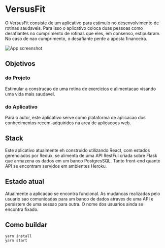 # VersusFit
O VersusFit consiste de um aplicativo para estimulo no desenvolvimento de rotinas saudaveis.
Para isso o aplicativo coloca duas pessoas como desafiantes no cumprimento de rotinas que eles, em consenso, estipularam. No caso de nao cumprimento, o desafiante perde a aposta financeira.

![App screenshot](https://i.imgur.com/kiGaTnL.png)

## Objetivos

### do Projeto
Estimular a construcao de uma rotina de exercicios e alimentacao visando uma vida mais saudavel.
### do Aplicativo
Para o autor, este aplicativo serve como plataforma de aplicacao dos conhecimentos recem-adquiridos na area de aplicacoes web.

## Stack
Este aplicativo atualmente eh construido utilizando React, com estados gerenciados por Redux, se alimenta de uma API RestFul criada sobre Flask que armazena os dados em um banco PostgresSQL. Tanto front-end quanto API se encontram servidos em ambientes Heroku.

## Estado atual
Atualmente a aplicacao se encontra funcional. 
As mudancas realizadas pelo usuario sao comunicadas para um banco de dados atraves de uma API e persistem de uma sessao para outra.
O nome dos usuarios ainda se encontra fixado.

## Como buildar
```
yarn install
yarn start
```
